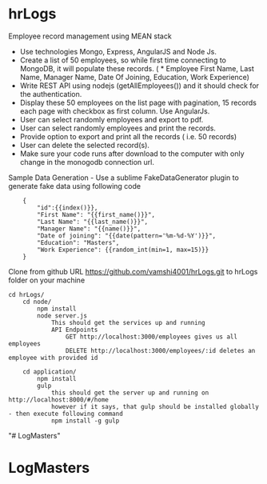 # hrLogs
Employee record management using MEAN stack

* Use technologies Mongo, Express, AngularJS and Node Js.
* Create a list of 50 employees, so while first time connecting to MongoDB, it will populate these records. ( * Employee First Name, Last Name, Manager Name, Date Of Joining, Education, Work Experience)
* Write REST API using nodejs (getAllEmployees()) and it should check for the authentication.
* Display these 50 employees on the list page with pagination, 15 records each page with checkbox as first column. Use AngularJs.
* User can select randomly employees and export to pdf.
* User can select randomly employees and print the records.
* Provide option to export and print all the records ( i.e. 50 records)
* User can delete the selected record(s).
* Make sure your code runs after download to the computer with only change in the monogodb connection url.


Sample Data Generation - Use a sublime FakeDataGenerator plugin to generate fake data using following code
		
		{
            "id":{{index()}},
            "First Name": "{{first_name()}}",
            "Last Name": "{{last_name()}}",
            "Manager Name": "{{name()}}",
            "Date of joining": "{{date(pattern='%m-%d-%Y')}}",
            "Education": "Masters",
            "Work Experience": {{random_int(min=1, max=15)}}
        }

Clone from github URL https://github.com/vamshi4001/hrLogs.git to hrLogs folder on your machine
```
cd hrLogs/
	cd node/
		npm install
		node server.js
			This should get the services up and running
			API Endpoints
				GET http://localhost:3000/employees	gives us all employees
				DELETE http://localhost:3000/employees/:id deletes an employee with provided id

	cd application/
		npm install
		gulp
			this should get the server up and running on http://localhost:8000/#/home
			however if it says, that gulp should be installed globally - then execute following command
			npm install -g gulp

```




"# LogMasters" 
# LogMasters
